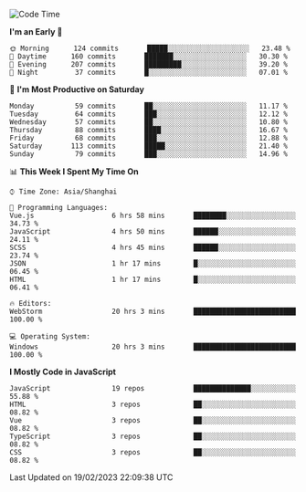 <!--START_SECTION:waka-->
![Code Time](http://img.shields.io/badge/Code%20Time-2%2C109%20hrs%2047%20mins-blue)

**I'm an Early 🐤** 

```text
🌞 Morning      124 commits       █████░░░░░░░░░░░░░░░░░░░░   23.48 % 
🌆 Daytime      160 commits       ███████░░░░░░░░░░░░░░░░░░   30.30 % 
🌃 Evening      207 commits       █████████░░░░░░░░░░░░░░░░   39.20 % 
🌙 Night         37 commits       █░░░░░░░░░░░░░░░░░░░░░░░░   07.01 % 

```
📅 **I'm Most Productive on Saturday** 

```text
Monday          59 commits       ██░░░░░░░░░░░░░░░░░░░░░░░   11.17 % 
Tuesday         64 commits       ███░░░░░░░░░░░░░░░░░░░░░░   12.12 % 
Wednesday       57 commits       ██░░░░░░░░░░░░░░░░░░░░░░░   10.80 % 
Thursday        88 commits       ████░░░░░░░░░░░░░░░░░░░░░   16.67 % 
Friday          68 commits       ███░░░░░░░░░░░░░░░░░░░░░░   12.88 % 
Saturday       113 commits       █████░░░░░░░░░░░░░░░░░░░░   21.40 % 
Sunday          79 commits       ███░░░░░░░░░░░░░░░░░░░░░░   14.96 % 

```


📊 **This Week I Spent My Time On** 

```text
⌚︎ Time Zone: Asia/Shanghai

💬 Programming Languages: 
Vue.js                   6 hrs 58 mins       ████████░░░░░░░░░░░░░░░░░   34.73 % 
JavaScript               4 hrs 50 mins       ██████░░░░░░░░░░░░░░░░░░░   24.11 % 
SCSS                     4 hrs 45 mins       ██████░░░░░░░░░░░░░░░░░░░   23.74 % 
JSON                     1 hr 17 mins        █░░░░░░░░░░░░░░░░░░░░░░░░   06.45 % 
HTML                     1 hr 17 mins        █░░░░░░░░░░░░░░░░░░░░░░░░   06.41 % 

🔥 Editors: 
WebStorm                 20 hrs 3 mins       █████████████████████████   100.00 % 

💻 Operating System: 
Windows                  20 hrs 3 mins       █████████████████████████   100.00 % 

```

**I Mostly Code in JavaScript** 

```text
JavaScript               19 repos            ██████████████░░░░░░░░░░░   55.88 % 
HTML                     3 repos             ██░░░░░░░░░░░░░░░░░░░░░░░   08.82 % 
Vue                      3 repos             ██░░░░░░░░░░░░░░░░░░░░░░░   08.82 % 
TypeScript               3 repos             ██░░░░░░░░░░░░░░░░░░░░░░░   08.82 % 
CSS                      3 repos             ██░░░░░░░░░░░░░░░░░░░░░░░   08.82 % 

```



 Last Updated on 19/02/2023 22:09:38 UTC
<!--END_SECTION:waka-->

<!--
**likaiqiang/likaiqiang** is a ✨ _special_ ✨ repository because its `README.md` (this file) appears on your GitHub profile.

Here are some ideas to get you started:

- 🔭 I’m currently working on ...
- 🌱 I’m currently learning ...
- 👯 I’m looking to collaborate on ...
- 🤔 I’m looking for help with ...
- 💬 Ask me about ...
- 📫 How to reach me: ...
- 😄 Pronouns: ...
- ⚡ Fun fact: ...
-->
